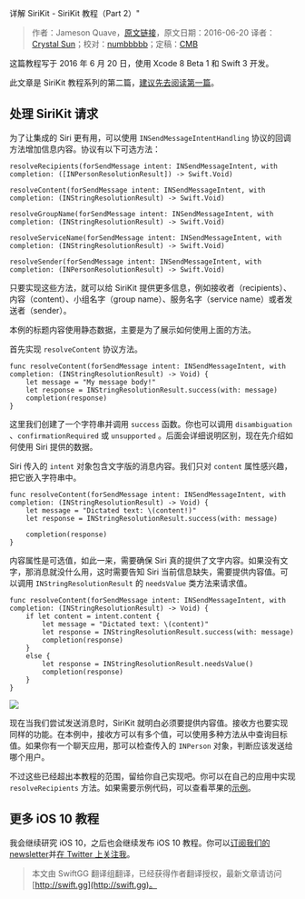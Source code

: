 详解 SiriKit - SiriKit 教程（Part 2）"

> 作者：Jameson Quave，[原文链接](http://jamesonquave.com/blog/sirikit-swift-3-resolutions-sirikit-tutorial-part-2/)，原文日期：2016-06-20
> 译者：[Crystal Sun](http://www.jianshu.com/users/7a2d2cc38444/latest_articles)；校对：[numbbbbb](http://numbbbbb.com/)；定稿：[CMB](https://github.com/chenmingbiao)
  









这篇教程写于 2016 年 6 月 20 日，使用 Xcode 8 Beta 1 和 Swift 3 开发。

此文章是 SiriKit 教程系列的第二篇，[建议先去阅读第一篇](http://swift.gg/2016/06/28/adding-siri-to-ios-10-apps-in-swift-tutorial/)。

## 处理 SiriKit 请求

为了让集成的 Siri 更有用，可以使用 `INSendMessageIntentHandling` 协议的回调方法增加信息内容。协议有以下可选方法：

    
    resolveRecipients(forSendMessage intent: INSendMessageIntent, with completion: ([INPersonResolutionResult]) -> Swift.Void)
     
    resolveContent(forSendMessage intent: INSendMessageIntent, with completion: (INStringResolutionResult) -> Swift.Void)
     
    resolveGroupName(forSendMessage intent: INSendMessageIntent, with completion: (INStringResolutionResult) -> Swift.Void)
     
    resolveServiceName(forSendMessage intent: INSendMessageIntent, with completion: (INStringResolutionResult) -> Swift.Void)
     
    resolveSender(forSendMessage intent: INSendMessageIntent, with completion: (INPersonResolutionResult) -> Swift.Void)



只要实现这些方法，就可以给 SiriKit 提供更多信息，例如接收者（recipients）、内容（content）、小组名字（group name）、服务名字（service name）或者发送者（sender）。

本例的标题内容使用静态数据，主要是为了展示如何使用上面的方法。

首先实现 `resolveContent` 协议方法。

    
    func resolveContent(forSendMessage intent: INSendMessageIntent, with completion: (INStringResolutionResult) -> Void) {
        let message = "My message body!"
        let response = INStringResolutionResult.success(with: message)
        completion(response)
    }

这里我们创建了一个字符串并调用 `success` 函数。你也可以调用 `disambiguation` 、`confirmationRequired` 或 `unsupported` 。后面会详细说明区别，现在先介绍如何使用 Siri 提供的数据。

Siri 传入的 `intent` 对象包含文字版的消息内容。我们只对 `content` 属性感兴趣，把它嵌入字符串中。

    
    func resolveContent(forSendMessage intent: INSendMessageIntent, with completion: (INStringResolutionResult) -> Void) {
        let message = "Dictated text: \(content!)"
        let response = INStringResolutionResult.success(with: message)
     
        completion(response)
    }

内容属性是可选值，如此一来，需要确保 Siri 真的提供了文字内容。如果没有文字，那消息就没什么用，这时需要告知 Siri 当前信息缺失，需要提供内容值。可以调用 `INStringResolutionResult` 的 `needsValue` 类方法来请求值。

    
    func resolveContent(forSendMessage intent: INSendMessageIntent, with completion: (INStringResolutionResult) -> Void) {
        if let content = intent.content {
            let message = "Dictated text: \(content)"
            let response = INStringResolutionResult.success(with: message)
            completion(response)
        }
        else {
            let response = INStringResolutionResult.needsValue()
            completion(response)
        }
    }

![](http://i2.wp.com/jamesonquave.com/blog/wp-content/uploads/what_to_say.png?w=584)

现在当我们尝试发送消息时，SiriKit 就明白必须要提供内容值。接收方也要实现同样的功能。在本例中，接收方可以有多个值，可以使用多种方法从中查询目标值。如果你有一个聊天应用，那可以检查传入的 `INPerson` 对象，判断应该发送给哪个用户。

不过这些已经超出本教程的范围，留给你自己实现吧。你可以在自己的应用中实现 `resolveRecipients` 方法。如果需要示例代码，可以查看苹果的[示例](https://developer.apple.com/library/prerelease/content/samplecode/UnicornChat/Listings/SiriExtension_UCSendMessageIntentHandler_swift.html)。

## 更多 iOS 10 教程

我会继续研究 iOS 10，之后也会继续发布 iOS 10 教程。你可以[订阅我们的 newsletter](http://eepurl.com/sDFL9)并[在 Twitter 上关注我](http://twitter.com/jquave)。
> 本文由 SwiftGG 翻译组翻译，已经获得作者翻译授权，最新文章请访问 [http://swift.gg](http://swift.gg)。